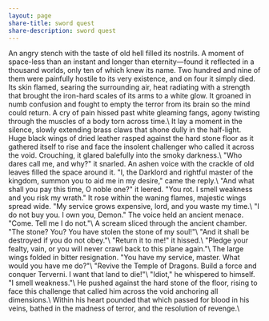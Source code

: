 ```yaml
---
layout: page
share-title: sword quest
share-description: sword quest
---
```


An angry stench with the taste of old hell filled its nostrils. A moment of space-less than an instant and longer than eternity—found it reflected in a thousand worlds, only ten of which knew its name. Two hundred and nine of them were painfully hostile to its very existence, and on four it simply died. Its skin flamed, searing the surrounding air, heat radiating with a strength that brought the iron-hard scales of its arms to a white glow. It groaned in numb confusion and fought to empty the terror from its brain so the mind could return. A cry of pain hissed past white gleaming fangs, agony twisting through the muscles of a body torn across time.\\
It lay a moment in the silence, slowly extending brass claws that shone dully in the half-light. Huge black wings of dried leather rasped against the hard stone floor as it gathered itself to rise and face the insolent challenger who called it across the void. Crouching, it glared balefully into the smoky darkness.\\
"Who dares call me, and why?" it snarled.
An ashen voice with the crackle of old leaves filled the space around it. "I, the Darklord and rightful master of the kingdom, summon you to aid me in my desire," came the reply.\\
"And what shall you pay this time, O noble one?" it leered. "You rot. I smell weakness and you risk my wrath." It rose within the waning flames, majestic wings spread wide. "My service grows expensive, lord, and you waste my time.\\
"I do not buy you. I own you, Demon." The voice held an ancient menace. "Come. Tell me I do not."\\
A scream sliced through the ancient chamber. "The stone? You? You have stolen the stone of my soul!"\\
"And it shall be destroyed if you do not obey."\\
"Return it to me!" it hissed.\\
"Pledge your fealty, vain, or you will never crawl back to this plane again."\\
The large wings folded in bitter resignation. "You have my service, master. What would you have me do?"\\
"Revive the Temple of Dragons. Build a force and conquer Terverni. I want that land to die!"\\
"Idiot," he whispered to himself. "I smell weakness."\\
He pushed against the hard stone of the floor, rising to face this challenge that called him across the void anchoring all dimensions.\\
Within his heart pounded that which passed for blood in his veins, bathed in the madness of terror, and the resolution of revenge.\\
